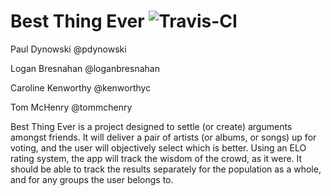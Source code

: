 # Best Thing Ever ![Travis-CI](https://travis-ci.org/pdynowski/best-thing-ever.svg?branch=master)

Paul Dynowski @pdynowski

Logan Bresnahan @loganbresnahan

Caroline Kenworthy @kenworthyc

Tom McHenry @tommchenry

Best Thing Ever is a project designed to settle (or create) arguments amongst friends. It will deliver a pair of artists
(or albums, or songs) up for voting, and the user will objectively select which is better. Using an ELO rating system,
the app will track the wisdom of the crowd, as it were. It should be able to track the results separately for the population 
as a whole, and for any groups the user belongs to. 
